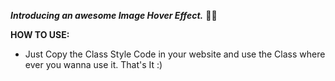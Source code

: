 ***Introducing an awesome Image Hover Effect.*** 🚀✨

**HOW TO USE:** 
- Just Copy the Class Style Code in your website and use the Class where ever you wanna use it. That's It :)
